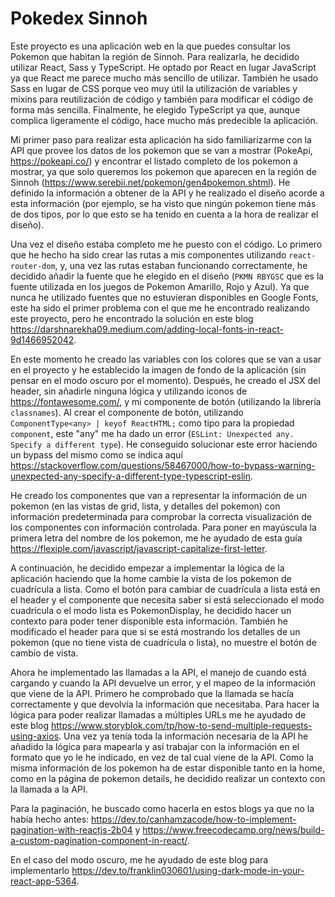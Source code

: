 # Pokedex Sinnoh

Este proyecto es una aplicación web en la que puedes consultar los Pokemon que habitan la región de Sinnoh. Para realizarla, he decidido utilizar React, Sass y TypeScript.
He optado por React en lugar JavaScript ya que React me parece mucho más sencillo de utilizar. También he usado Sass en lugar de CSS porque veo muy útil la utilización de variables y mixins para reutilización de código y también para modificar el código de forma más sencilla. Finalmente, he elegido TypeScript ya que, aunque complica ligeramente el código, hace mucho más predecible la aplicación.

Mi primer paso para realizar esta aplicación ha sido familiarizarme con la API que provee los datos de los pokemon que se van a mostrar (PokeApi, https://pokeapi.co/) y encontrar el listado completo de los pokemon a mostrar, ya que solo queremos los pokemon que aparecen en la región de Sinnoh (https://www.serebii.net/pokemon/gen4pokemon.shtml). He definido la información a obtener de la API y he realizado el diseño acorde a esta información (por ejemplo, se ha visto que ningún pokemon tiene más de dos tipos, por lo que esto se ha tenido en cuenta a la hora de realizar el diseño).

Una vez el diseño estaba completo me he puesto con el código. Lo primero que he hecho ha sido crear las rutas a mis componentes utilizando `react-router-dom`, y, una vez las rutas estaban funcionando correctamente, he decidido añadir la fuente que he elegido en el diseño (`PKMN RBYGSC` que es la fuente utilizada en los juegos de Pokemon Amarillo, Rojo y Azul).
Ya que nunca he utilizado fuentes que no estuvieran disponibles en Google Fonts, este ha sido el primer problema con el que me he encontrado realizando este proyecto, pero he encontrado la solución en este blog https://darshnarekha09.medium.com/adding-local-fonts-in-react-9d1466952042.

En este momento he creado las variables con los colores que se van a usar en el proyecto y he establecido la imagen de fondo de la aplicación (sin pensar en el modo oscuro por el momento). Después, he creado el JSX del header, sin añadirle ninguna lógica y utilizando iconos de https://fontawesome.com/, y mi componente de botón (utilizando la librería `classnames`).
Al crear el componente de botón, utilizando `ComponentType<any> | keyof ReactHTML;` como tipo para la propiedad `component`, este "any" me ha dado un error (`ESLint: Unexpected any. Specify a different type`). He conseguido solucionar este error haciendo un bypass del mismo como se indica aquí https://stackoverflow.com/questions/58467000/how-to-bypass-warning-unexpected-any-specify-a-different-type-typescript-eslin.

He creado los componentes que van a representar la información de un pokemon (en las vistas de grid, lista, y detalles del pokemon) con información predeterminada para comprobar la correcta visualización de los componentes con información controlada. Para poner en mayúscula la primera letra del nombre de los pokemon, me he ayudado de esta guía https://flexiple.com/javascript/javascript-capitalize-first-letter.

A continuación, he decidido empezar a implementar la lógica de la aplicación haciendo que la home cambie la vista de los pokemon de cuadrícula a lista. Como el botón para cambiar de cuadrícula a lista está en el header y el componente que necesita saber si está seleccionado el modo cuadrícula o el modo lista es PokemonDisplay, he decidido hacer un contexto para poder tener disponible esta información. También he modificado el header para que si se está mostrando los detalles de un pokemon (que no tiene vista de cuadrícula o lista), no muestre el botón de cambio de vista.

Ahora he implementado las llamadas a la API, el manejo de cuando está cargando y cuando la API devuelve un error, y el mapeo de la información que viene de la API.
Primero he comprobado que la llamada se hacía correctamente y que devolvía la información que necesitaba. Para hacer la lógica para poder realizar llamadas a múltiples URLs me he ayudado de este blog https://www.storyblok.com/tp/how-to-send-multiple-requests-using-axios.
Una vez ya tenía toda la información necesaria de la API he añadido la lógica para mapearla y así trabajar con la información en el formato que yo le he indicado, en vez de tal cual viene de la API.
Como la misma información de los pokemon ha de estar disponible tanto en la home, como en la página de pokemon details, he decidido realizar un contexto con la llamada a la API.

Para la paginación, he buscado como hacerla en estos blogs ya que no la había hecho antes: https://dev.to/canhamzacode/how-to-implement-pagination-with-reactjs-2b04 y https://www.freecodecamp.org/news/build-a-custom-pagination-component-in-react/.

En el caso del modo oscuro, me he ayudado de este blog para implementarlo https://dev.to/franklin030601/using-dark-mode-in-your-react-app-5364.
